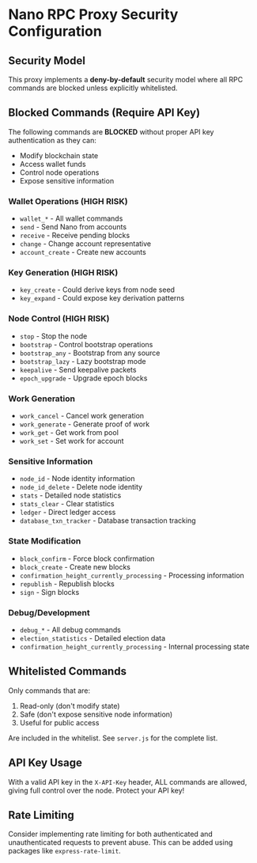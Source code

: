 # Nano RPC Proxy Security Configuration

## Security Model

This proxy implements a **deny-by-default** security model where all RPC commands are blocked unless explicitly whitelisted.

## Blocked Commands (Require API Key)

The following commands are **BLOCKED** without proper API key authentication as they can:
- Modify blockchain state
- Access wallet funds
- Control node operations
- Expose sensitive information

### Wallet Operations (HIGH RISK)
- `wallet_*` - All wallet commands
- `send` - Send Nano from accounts
- `receive` - Receive pending blocks
- `change` - Change account representative
- `account_create` - Create new accounts

### Key Generation (HIGH RISK)
- `key_create` - Could derive keys from node seed
- `key_expand` - Could expose key derivation patterns

### Node Control (HIGH RISK)
- `stop` - Stop the node
- `bootstrap` - Control bootstrap operations
- `bootstrap_any` - Bootstrap from any source
- `bootstrap_lazy` - Lazy bootstrap mode
- `keepalive` - Send keepalive packets
- `epoch_upgrade` - Upgrade epoch blocks

### Work Generation
- `work_cancel` - Cancel work generation
- `work_generate` - Generate proof of work
- `work_get` - Get work from pool
- `work_set` - Set work for account

### Sensitive Information
- `node_id` - Node identity information
- `node_id_delete` - Delete node identity
- `stats` - Detailed node statistics
- `stats_clear` - Clear statistics
- `ledger` - Direct ledger access
- `database_txn_tracker` - Database transaction tracking

### State Modification
- `block_confirm` - Force block confirmation
- `block_create` - Create new blocks
- `confirmation_height_currently_processing` - Processing information
- `republish` - Republish blocks
- `sign` - Sign blocks

### Debug/Development
- `debug_*` - All debug commands
- `election_statistics` - Detailed election data
- `confirmation_height_currently_processing` - Internal processing state

## Whitelisted Commands

Only commands that are:
1. Read-only (don't modify state)
2. Safe (don't expose sensitive node information)
3. Useful for public access

Are included in the whitelist. See `server.js` for the complete list.

## API Key Usage

With a valid API key in the `X-API-Key` header, ALL commands are allowed, giving full control over the node. Protect your API key!

## Rate Limiting

Consider implementing rate limiting for both authenticated and unauthenticated requests to prevent abuse. This can be added using packages like `express-rate-limit`.